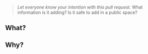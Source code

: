 >_Let everyone know your intention with this pull request._ What information is it adding? Is it safe to add in a public space? 

## What?



## Why?



<!-- Context:
Is there an issue link for this pull request? 
Consider adding one to let everyone know what you intend to work on.
[Issue #](https://github.com/CodeClanAlumni/survival-guide/issues/X)
-->
